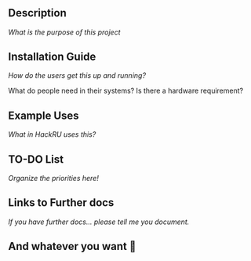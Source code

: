 # <Name of Project>

## Description
*What is the purpose of this project*


## Installation Guide
*How do the users get this up and running?*

What do people need in their systems? Is there a hardware requirement?

## Example Uses

*What in HackRU uses this?*

## TO-DO List

*Organize the priorities here!*

## Links to Further docs

*If you have further docs... please tell me you document.*

## And whatever you want :tada:
